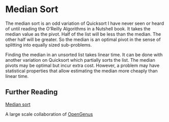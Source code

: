 # Median Sort

The median sort is an odd variation of Quicksort I have never seen or heard of until reading the O’Reilly Algorithms in a Nutshell book. It takes the median value as the pivot. Half of the list will be less than the median. The other half will be greater. So the median is an optimal pivot in the sense of splitting into equally sized sub-problems.

Finding the median in an unsorted list takes linear time. It can be done with another variation on Quicksort which partially sorts the list. The median pivots may be optimal but incur extra cost. However, a problem may have statistical properties that allow estimating the median more cheaply than linear time.


## Further Reading
[Median sort](https://equilibriumofnothing.wordpress.com/2013/10/16/algorithm-median-sort/)


A large scale collaboration of [OpenGenus](https://github.com/opengenus)
